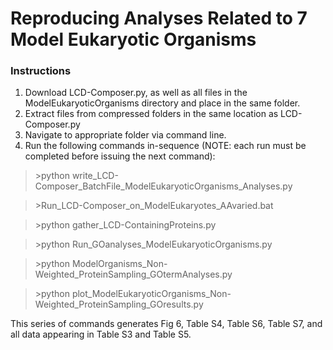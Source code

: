 # Reproducing Analyses Related to 7 Model Eukaryotic Organisms

### Instructions
1. Download LCD-Composer.py, as well as all files in the ModelEukaryoticOrganisms directory and place in the same folder.
2. Extract files from compressed folders in the same location as LCD-Composer.py
4. Navigate to appropriate folder via command line.
5. Run the following commands in-sequence (NOTE: each run must be completed before issuing the next command):

>\>python write_LCD-Composer_BatchFile_ModelEukaryoticOrganisms_Analyses.py

>\>Run_LCD-Composer_on_ModelEukaryotes_AAvaried.bat

>\>python gather_LCD-ContainingProteins.py

>\>python Run_GOanalyses_ModelEukaryoticOrganisms.py

>\>python ModelOrganisms_Non-Weighted_ProteinSampling_GOtermAnalyses.py

>\>python plot_ModelEukaryoticOrganisms_Non-Weighted_ProteinSampling_GOresults.py

This series of commands generates Fig 6, Table S4, Table S6, Table S7, and all data appearing in Table S3 and Table S5.
